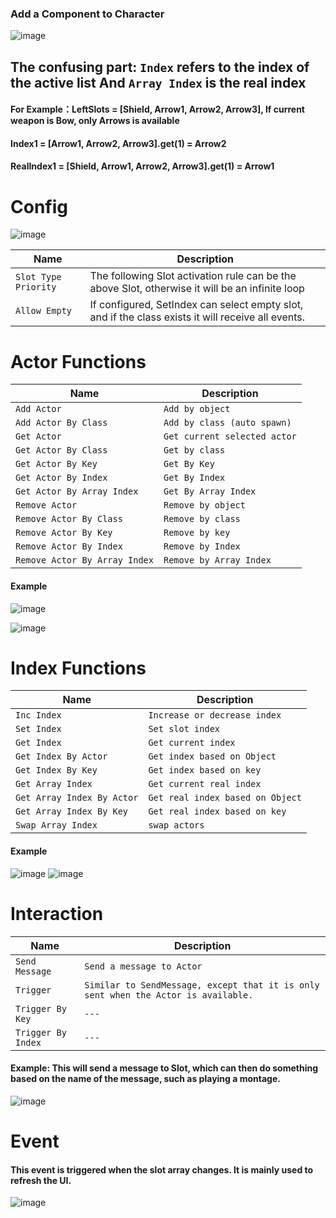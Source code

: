 ### Add a Component to Character
![image](https://github.com/user-attachments/assets/beebe54e-1383-4da8-8bd8-389cc8dcc35c)

## The confusing part: `Index` refers to the index of the active list And `Array Index` is the real index
#### For Example：LeftSlots = [Shield, Arrow1, Arrow2, Arrow3], If current weapon is Bow, only Arrows is available
#### Index1 = [Arrow1, Arrow2, Arrow3].get(1) = Arrow2
#### RealIndex1 = [Shield, Arrow1, Arrow2, Arrow3].get(1) = Arrow1

# Config
![image](https://github.com/user-attachments/assets/4ef3b0bf-7dcf-4661-ad7a-40fa60903782)

| Name| Description |
| ----------- | ----------- |
| `Slot Type Priority` |  The following Slot activation rule can be the above Slot, otherwise it will be an infinite loop
| `Allow Empty` |  If configured, SetIndex can select empty slot, and if the class exists it will receive all events.

# Actor Functions

| Name| Description |
| ----------- | ----------- |
| `Add Actor` |  `Add by object` 
| `Add Actor By Class` |  `Add by class (auto spawn)` 
| `Get Actor` |  `Get current selected actor` 
| `Get Actor By Class` |  `Get by class` 
| `Get Actor By Key` |  `Get By Key` 
| `Get Actor By Index` |  `Get By Index` 
| `Get Actor By Array Index` |  `Get By Array Index` 
| `Remove Actor` |  `Remove by object` 
| `Remove Actor By Class` | `Remove by class` 
| `Remove Actor By Key` | `Remove by key`  
| `Remove Actor By Index` | `Remove by Index`  
| `Remove Actor By Array Index` | `Remove by Array Index`  

#### Example
![image](https://github.com/user-attachments/assets/488c7e34-1cea-40ee-866b-1e4d1a42ca2a)

![image](https://github.com/user-attachments/assets/51df2ddb-6e56-4c15-87d1-dd2fa7cc1417)


# Index Functions 
| Name| Description |
| ----------- | ----------- |
| `Inc Index` |  `Increase or decrease index` 
| `Set Index` |  `Set slot index` 
| `Get Index` |  `Get current index` 
| `Get Index By Actor` |  `Get index based on Object` 
| `Get Index By Key` |  `Get index based on key` 
| `Get Array Index` |  `Get current real index` 
| `Get Array Index By Actor` |  `Get real index based on Object` 
| `Get Array Index By Key` | `Get real index based on key`  
| `Swap Array Index` | `swap actors`  

#### Example
![image](https://github.com/user-attachments/assets/34a38c6a-5855-4192-9807-385660fa2b8a)
![image](https://github.com/user-attachments/assets/5f1895ee-c281-4c82-8240-6f6e12b00ff8)


# Interaction 
| Name| Description |
| ----------- | ----------- |
| `Send Message` |  `Send a message to Actor` 
| `Trigger` |  `Similar to SendMessage, except that it is only sent when the Actor is available.` 
| `Trigger By Key` |  `---` 
| `Trigger By Index` |  `---` 


#### Example: This will send a message to Slot, which can then do something based on the name of the message, such as playing a montage.
![image](https://github.com/user-attachments/assets/eba5ba1e-7ee6-45d3-916e-5e69520db7ce)



# Event

#### This event is triggered when the slot array changes. It is mainly used to refresh the UI.
![image](https://github.com/user-attachments/assets/0a8e4b68-0cfa-4243-a75f-289ce81e1c17)


